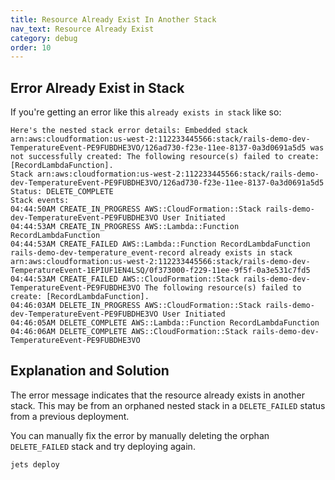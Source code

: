 ```yaml
---
title: Resource Already Exist In Another Stack
nav_text: Resource Already Exist
category: debug
order: 10
---
```


## Error Already Exist in Stack

If you're getting an error like this `already exists in stack` like so:

    Here's the nested stack error details: Embedded stack arn:aws:cloudformation:us-west-2:112233445566:stack/rails-demo-dev-TemperatureEvent-PE9FUBDHE3VO/126ad730-f23e-11ee-8137-0a3d0691a5d5 was not successfully created: The following resource(s) failed to create: [RecordLambdaFunction].
    Stack arn:aws:cloudformation:us-west-2:112233445566:stack/rails-demo-dev-TemperatureEvent-PE9FUBDHE3VO/126ad730-f23e-11ee-8137-0a3d0691a5d5 Status: DELETE_COMPLETE
    Stack events:
    04:44:50AM CREATE_IN_PROGRESS AWS::CloudFormation::Stack rails-demo-dev-TemperatureEvent-PE9FUBDHE3VO User Initiated
    04:44:53AM CREATE_IN_PROGRESS AWS::Lambda::Function RecordLambdaFunction
    04:44:53AM CREATE_FAILED AWS::Lambda::Function RecordLambdaFunction rails-demo-dev-temperature_event-record already exists in stack arn:aws:cloudformation:us-west-2:112233445566:stack/rails-demo-dev-TemperatureEvent-1EPIUF1EN4LSQ/0f373000-f229-11ee-9f5f-0a3e531c7fd5
    04:44:53AM CREATE_FAILED AWS::CloudFormation::Stack rails-demo-dev-TemperatureEvent-PE9FUBDHE3VO The following resource(s) failed to create: [RecordLambdaFunction].
    04:46:03AM DELETE_IN_PROGRESS AWS::CloudFormation::Stack rails-demo-dev-TemperatureEvent-PE9FUBDHE3VO User Initiated
    04:46:05AM DELETE_COMPLETE AWS::Lambda::Function RecordLambdaFunction
    04:46:06AM DELETE_COMPLETE AWS::CloudFormation::Stack rails-demo-dev-TemperatureEvent-PE9FUBDHE3VO

## Explanation and Solution

The error message indicates that the resource already exists in another stack. This may be from an orphaned nested stack in a `DELETE_FAILED` status from a previous deployment.

You can manually fix the error by manually deleting the orphan `DELETE_FAILED` stack and try deploying again.

    jets deploy

